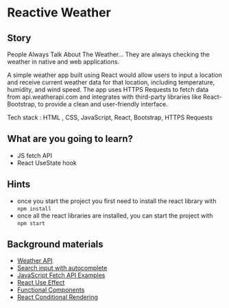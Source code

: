 # Reactive Weather

## Story

People Always Talk About The Weather... They are always checking the weather in native and web applications.

A simple weather app built using React would allow users to input a location and receive current weather data for that location, including temperature, humidity, and wind speed. The app uses HTTPS Requests to fetch data from api.weatherapi.com and integrates with third-party libraries like React-Bootstrap, to provide a clean and user-friendly interface.

Tech stack : HTML , CSS, JavaScript, React, Bootstrap, HTTPS Requests

## What are you going to learn?

- JS fetch API
- React UseState hook

## Hints

- once you start the project you first need to install the react library with `npm install`
- once all the react libraries are installed, you can start the project  with `npm start`

## Background materials

- <i class="far fa-exclamation"></i> [Weather API](https://www.aerisweather.com/support/docs/api/)
- <i class="far fa-exclamation"></i> [Search input with autocomplete](https://www.npmjs.com/package/react-search-autocomplete)
- <i class="far fa-book-open"></i> [JavaScript Fetch API Examples](https://www.digitalocean.com/community/tutorials/how-to-use-the-javascript-fetch-api-to-get-data)
- <i class="far fa-book-open"></i> [React Use Effect](https://reactjs.org/docs/hooks-effect.html)
- <i class="far fa-book-open"></i> [Functional Components](https://www.robinwieruch.de/react-function-component#react-stateless-function-component)
- <i class="far fa-book-open"></i> [React Conditional Rendering](https://reactjs.org/docs/conditional-rendering.html)
